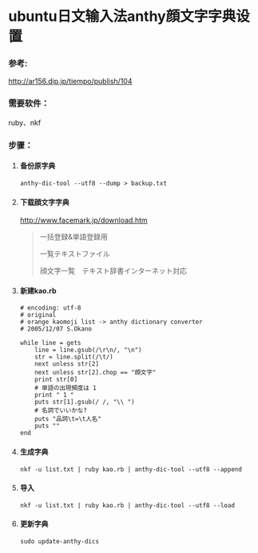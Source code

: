 ubuntu日文输入法anthy顔文字字典设置
===================================

### 参考:
<http://ar156.dip.jp/tiempo/publish/104>

### 需要软件： 
ruby、nkf

### 步骤： 
1.  #### 备份原字典

    `anthy-dic-tool --utf8 --dump > backup.txt`

2.  #### 下载顔文字字典

    <http://www.facemark.jp/download.htm>

    > 一括登録&単語登録用
    >      
    > 一覧テキストファイル
    >      
    > 顔文字一覧　テキスト辞書インターネット対応

3.  #### 新建kao.rb

        # encoding: utf-8
        # original
        # orange kaomoji list -> anthy dictionary converter
        # 2005/12/07 S.Okano
            
        while line = gets
            line = line.gsub(/\r\n/, "\n")
            str = line.split(/\t/)
            next unless str[2]
            next unless str[2].chop == "顔文字"
            print str[0]
            # 単語の出現頻度は 1
            print " 1 "
            puts str[1].gsub(/ /, "\\ ")
            # 名詞でいいかな?
            puts "品詞\t=\t人名"
            puts ""
        end

4.  #### 生成字典

    `nkf -u list.txt | ruby kao.rb | anthy-dic-tool --utf8 --append`

5.  #### 导入

    `nkf -u list.txt | ruby kao.rb | anthy-dic-tool --utf8 --load`

6.  #### 更新字典

    `sudo update-anthy-dics`  
